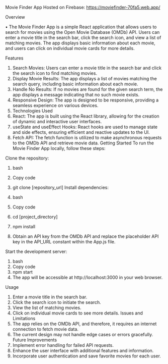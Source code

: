 Movie Finder App
Hosted on Firebase: https://moviefinder-70fa5.web.app/


Overview


•	The Movie Finder App is a simple React application that allows users to search for movies using the Open Movie Database (OMDb) API. Users can enter a movie title in the search bar, click the search icon, and view a list of matching movies. The app displays basic information about each movie, and users can click on individual movie cards for more details.

Features
1.	Search Movies: Users can enter a movie title in the search bar and click the search icon to find matching movies.
2.	Display Movie Results: The app displays a list of movies matching the search query, including basic information about each movie.
3.	Handle No Results: If no movies are found for the given search term, the app displays a message indicating that no such movie exists.
4.	Responsive Design: The app is designed to be responsive, providing a seamless experience on various devices.
5.	Technologies Used
6.	React: The app is built using the React library, allowing for the creation of dynamic and interactive user interfaces.
7.	useState and useEffect Hooks: React hooks are used to manage state and side effects, ensuring efficient and reactive updates to the UI.
8.	Fetch API: The fetch function is utilized to make asynchronous requests to the OMDb API and retrieve movie data.
Getting Started
To run the Movie Finder App locally, follow these steps:

Clone the repository:

1.	bash
2.	Copy code
3.	git clone [repository_url]
Install dependencies:

1.	bash
2.	Copy code
3.	cd [project_directory]
4.	npm install
5.	Obtain an API key from the OMDb API and replace the placeholder API key in the API_URL constant within the App.js file.

Start the development server:

1.	bash
2.	Copy code
3.	npm start
4.	The app will be accessible at http://localhost:3000 in your web browser.

Usage
1.	Enter a movie title in the search bar.
2.	Click the search icon to initiate the search.
3.	View the list of matching movies.
4.	Click on individual movie cards to see more details.
Issues and Limitations
1.	The app relies on the OMDb API, and therefore, it requires an internet connection to fetch movie data.
2.	The current design may not handle edge cases or errors gracefully.
Future Improvements
1.	Implement error handling for failed API requests.
2.	Enhance the user interface with additional features and information.
3.	Incorporate user authentication and save favorite movies for each user.
